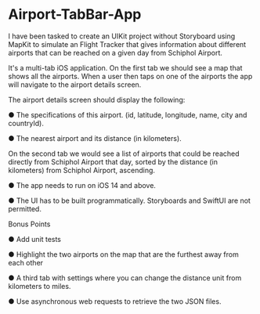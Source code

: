# Airport-TabBar-App
I have been tasked to create an UIKit project without Storyboard using MapKit to simulate an Flight Tracker that gives information about different airports that can be reached on a given day from Schiphol Airport.

It's a multi-tab iOS application. On the first tab we should see a map that shows all the airports. When a user then taps on one of the airports the app will navigate to the airport details screen.

The airport details screen should display the following:

● The specifications of this airport. (id, latitude, longitude, name, city and countryId).

● The nearest airport and its distance (in kilometers).

On the second tab we would see a list of airports that could be reached directly from Schiphol Airport that day, sorted by the distance (in kilometers) from Schiphol Airport, ascending.


● The app needs to run on iOS 14 and above.

● The UI has to be built programmatically. Storyboards and SwiftUI are not permitted.

Bonus Points

● Add unit tests

● Highlight the two airports on the map that are the furthest away from each other

● A third tab with settings where you can change the distance unit from kilometers to miles.

● Use asynchronous web requests to retrieve the two JSON files.
